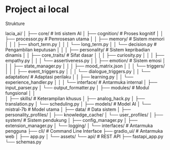 # Project ai local 

Strukture

lacia_ai/
│
├── core/                    # Inti sistem AI
│   ├── cognition/          # Proses kognitif
│   │   ├── processor.py     # Pemrosesan utama
│   │   ├── memory/         # Sistem memori
│   │   │   ├── short_term.py
│   │   │   └── long_term.py
│   │   └── decision.py     # Pengambilan keputusan
│   │
│   ├── personality/        # Sistem kepribadian dinamis
│   │   ├── core_traits/    # Sifat dasar
│   │   │   ├── curiosity.py
│   │   │   ├── empathy.py
│   │   │   └── assertiveness.py
│   │   ├── emotion/       # Sistem emosi
│   │   │   ├── state_manager.py
│   │   │   ├── mood_matrix.json
│   │   │   └── triggers/
│   │   │       ├── event_triggers.py
│   │   │       └── dialogue_triggers.py
│   │   └── adaptation/    # Adaptasi perilaku
│   │       ├── learning.py
│   │       └── experience_handler.py
│   │
│   └── interface/         # Antarmuka internal
│       ├── input_parser.py
│       └── output_formatter.py
│
├── modules/                # Modul fungsional
│   │  
│   ├── skills/            # Keterampilan khusus
│      ├── analog_hack.py
│      ├── translation.py
│      └── scheduling.py
│ 
├── models/                # Model AI
│   └── mistral-7b       # Model utama
│
├── data/                  # Data sistem
│   ├── personality_profiles/
│   ├── knowledge_cache/
│   └── user_profiles/
│
├── system/                # Sistem pendukung
│   ├── config_manager.py
│   ├── extension_manager.py
│   └── logging/
│
└── interfaces/            # Antarmuka pengguna
    ├── cli/               # Command Line Interface
    ├── gradio_ui/         # Antarmuka web
    │   ├── app.py
    │   └── assets/
    └── api/               # REST API
        ├── fastapi_app.py
        └── schemas.py
